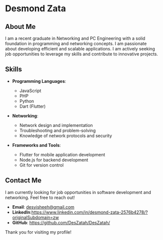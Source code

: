 # Desmond Zata

## About Me
I am a recent graduate in Networking and PC Engineering with a solid foundation in programming and networking concepts. I am passionate about developing efficient and scalable applications. I am actively seeking job opportunities to leverage my skills and contribute to innovative projects.

## Skills
- **Programming Languages**: 
  - JavaScript
  - PHP
  - Python
  - Dart (Flutter)

- **Networking**:
  - Network design and implementation
  - Troubleshooting and problem-solving
  - Knowledge of network protocols and security

- **Frameworks and Tools**:
  - Flutter for mobile application development
  - Node.js for backend development
  - Git for version control

## Contact Me
I am currently looking for job opportunities in software development and networking. Feel free to reach out!

- **Email**: desyisheeh@gmail.com
- **LinkedIn**:https://www.linkedin.com/in/desmond-zata-2576b4278/?originalSubdomain=zw
- **GitHub**: https://github.com/DesZatah/DesZatah/

Thank you for visiting my profile!
